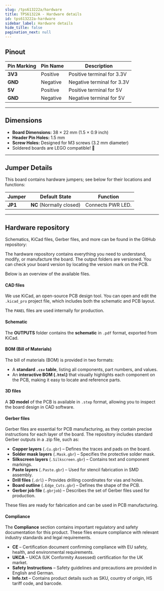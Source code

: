 ```yaml
---
slug: /tps613222a/hardware
title: TPS61322A - Hardware details
id: tps613222a-hardware
sidebar_label: Hardware details
hide_title: false
pagination_next: null
---
```


## Pinout

<CenteredImage src="/img/tps613222a/pinout.png" alt="TPS613222A boost converter pinout diagram" caption="TPS613222A boost converter pinout diagram"/>

| Pin Marking | Pin Name  | Description                        |
|-------------|-----------|------------------------------------|
| **3V3**    | Positive  | Positive terminal for 3.3V         |
| **GND**    | Negative  | Negative terminal for 3.3V         |
| **5V**     | Positive  | Positive terminal for 5V           |
| **GND**    | Negative  | Negative terminal for 5V           |

---

## Dimensions

- **Board Dimensions:** 38 × 22 mm (1.5 × 0.9 inch)  
- **Header Pin Holes:** 1.5 mm  
- **Screw Holes:** Designed for M3 screws (3.2 mm diameter)  
- Soldered boards are LEGO compatible! 🧱 

---

## Jumper Details

This board contains hardware jumpers; see below for their locations and functions:

<CenteredImage src="/img/tps613222a/jp1_highlighted.png" alt="jp1" caption="JP1" width="600px"/>

| Jumper  | Default State            | Function          |
|---------|--------------------------|-------------------|
| **JP1** | **NC** (Normally closed) | Connects PWR LED. |

---

## Hardware repository

Schematics, KiCad files, Gerber files, and more can be found in the GitHub repository:

<QuickLink 
  title="Mini low-power TPS613222A boost converter Hardware design" 
  description="GitHub hardware repository for this product"
  url="https://github.com/SolderedElectronics/Mini-low-power-TPS613222A-boost-converter-hardware-design" 
/> 

The hardware repository contains everything you need to understand, modify, or manufacture the board. The output folders are versioned. You can check your board version by locating the version mark on the PCB.

Below is an overview of the available files.

#### CAD files

We use KiCad, an open-source PCB design tool. You can open and edit the `.kicad_pro` project file, which includes both the schematic and PCB layout.

The `PANEL` files are used internally for production.

#### Schematic

The **OUTPUTS** folder contains the **schematic** in `.pdf` format, exported from KiCad.

#### BOM (Bill of Materials)

The bill of materials (BOM) is provided in two formats:

- A **standard `.csv` table**, listing all components, part numbers, and values.  
- An **interactive BOM (`.html`)** that visually highlights each component on the PCB, making it easy to locate and reference parts.

#### 3D files

A **3D model** of the PCB is available in `.step` format, allowing you to inspect the board design in CAD software.

#### Gerber files

Gerber files are essential for PCB manufacturing, as they contain precise instructions for each layer of the board. The repository includes standard Gerber outputs in a .zip file, such as:

- **Copper layers** (`.Cu.gbr`) – Defines the traces and pads on the board.  
- **Solder mask layers** (`.Mask.gbr`) – Specifies the protective solder mask.  
- **Silkscreen layers** (`.Silkscreen.gbr`) – Contains text and component markings.  
- **Paste layers** (`.Paste.gbr`) – Used for stencil fabrication in SMD assembly.  
- **Drill files** (`.drl`) – Provides drilling coordinates for vias and holes.  
- **Board outline** (`.Edge_Cuts.gbr`) – Defines the shape of the PCB.  
- **Gerber job file** (`.gbrjob`) – Describes the set of Gerber files used for production.

These files are ready for fabrication and can be used in PCB manufacturing.

#### Compliance

The **Compliance** section contains important regulatory and safety documentation for this product. These files ensure compliance with relevant industry standards and legal requirements.

- **CE** – Certification document confirming compliance with EU safety, health, and environmental requirements.  
- **UKCA** – UKCA (UK Conformity Assessed) certification for the UK market.  
- **Safety Instructions** – Safety guidelines and precautions are provided in English and German.  
- **Info.txt** – Contains product details such as SKU, country of origin, HS tariff code, and barcode.